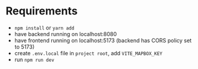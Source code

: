 # Requirements

- `npm install` or `yarn add`
- have backend running on localhost:8080
- have frontend running on localhost:5173 (backend has CORS policy set to 5173)
- create `.env.local` file in `project root`, add `VITE_MAPBOX_KEY`
- run `npm run dev`
